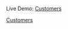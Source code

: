 Live Demo: [Customers](https://crestanzio.github.io/customers-react/)

<a href="https://crestanzio.github.io/customers-react/" target="_blank">Customers</a>